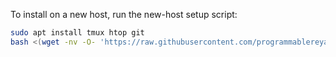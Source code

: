 To install on a new host, run the new-host setup script:

```sh
sudo apt install tmux htop git
bash <(wget -nv -O- 'https://raw.githubusercontent.com/programmablereya/common-configs/master/new-host.sh')
```

